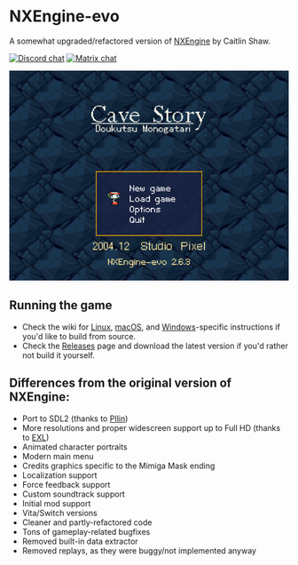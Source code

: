 # NXEngine-evo
A somewhat upgraded/refactored version of [NXEngine](http://nxengine.sourceforge.net/) by Caitlin Shaw.

[![Discord chat](https://img.shields.io/discord/804396136252964954?label=Discord)](https://discord.gg/jnwmA7DhQh) [![Matrix chat](https://img.shields.io/matrix/nxengine-evo:ninetailed.ninja?server_fqdn=matrix.ninetailed.ninja&label=Matrix)](https://matrix.to/#/#nxengine-evo:ninetailed.ninja)

![Screenshot](https://raw.githubusercontent.com/nxengine/nxengine-evo/master/screenshot.png)

## Running the game
 * Check the wiki for [Linux](https://github.com/nxengine/nxengine-evo/wiki/Building-on-Linux), [macOS](https://github.com/nxengine/nxengine-evo/wiki/Building-on-macOS), and [Windows](https://github.com/nxengine/nxengine-evo/wiki/Building-on-Windows)-specific instructions if you'd like to build from source.
 * Check the [Releases](https://github.com/nxengine/nxengine-evo/releases) page and download the latest version if you'd rather not build it yourself.

## Differences from the original version of NXEngine:
* Port to SDL2 (thanks to [PIlin](https://github.com/PIlin/NXEngine-iOS))
* More resolutions and proper widescreen support up to Full HD (thanks to [EXL](https://github.com/EXL/NXEngine))
* Animated character portraits
* Modern main menu
* Credits graphics specific to the Mimiga Mask ending
* Localization support
* Force feedback support
* Custom soundtrack support
* Initial mod support
* Vita/Switch versions
* Cleaner and partly-refactored code
* Tons of gameplay-related bugfixes
* Removed built-in data extractor
* Removed replays, as they were buggy/not implemented anyway

